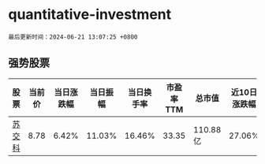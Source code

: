 # quantitative-investment

`最后更新时间：2024-06-21 13:07:25 +0800`

## 强势股票

|股票|当前价|当日涨跌幅|当日振幅|当日换手率|市盈率TTM|总市值|近10日涨跌幅|
|----|----|----|----|----|----|----|----|
|[苏交科](https://xueqiu.com/S/SZ300284)|8.78|6.42%|11.03%|16.46%|33.35|110.88亿|27.06%|
